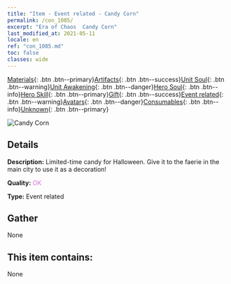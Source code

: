 ```yaml
---
title: "Item - Event related - Candy Corn"
permalink: /con_1085/
excerpt: "Era of Chaos  Candy Corn"
last_modified_at: 2021-05-11
locale: en
ref: "con_1085.md"
toc: false
classes: wide
---
```

 [Materials](/Items/){: .btn .btn--primary}[Artifacts](/Items/Artifacts/){: .btn .btn--success}[Unit Soul](/Items/UnitSoul/){: .btn .btn--warning}[Unit Awakening](/Items/UnitAwakening/){: .btn .btn--danger}[Hero Soul](/Items/HeroSoul/){: .btn .btn--info}[Hero Skill](/Items/HeroSkill/){: .btn .btn--primary}[Gift](/Items/Gift/){: .btn .btn--success}[Event related](/Items/Events/){: .btn .btn--warning}[Avatars](/Items/Avatars/){: .btn .btn--danger}[Consumables](/Items/Consumables/){: .btn .btn--info}[Unknown](/Items/Unknown/){: .btn .btn--primary}

 ![Candy Corn](/images/t/i_690011.png)

## Details
 **Description:** Limited-time candy for Halloween. Give it to the faerie in the main city to use it as a decoration!

 **Quality:** <span style="color: #DA70D6">OK</span>

 **Type:** Event related

## Gather

  None

## This item contains:

  None

